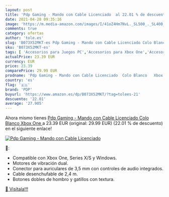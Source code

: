 ```yaml
---
layout: post
title: 'Pdp Gaming - Mando con Cable Licenciado  al 22.01 % de descuento'
date: 2021-04-28 09:35:16
image: 'https://m.media-amazon.com/images/I/41oZ4Hm7NvL._SL500_._SL400_.jpg'
comments: true
category: ofertas
author: 'tole.es'
slug: 'B073X52MKT-es Pdp Gaming - Mando con Cable Licenciado Colo Blanco Xbox One'
sku: 'B073X52MKT-es'
tags: [ 'Accesorios para Juegos PC','Accesorios para Xbox One','Accesorios para Xbox Series X y S','Hardware y juegos para Xbox One','Hardware y juegos para Xbox Series X y S','Juegos y Accesorios para PC','Mandos de juego para PC','Mandos para PC','Mandos para Xbox One','Mandos y controles para Xbox One','Mandos y controles para Xbox Series X y S','Videojuegos','pdp','xbox', ]
actualPrice: 23.39 EUR
currency: EUR
price: 23.39
comparePrice: 29.99 EUR
prodname: 'Pdp Gaming - Mando con Cable Licenciado  Colo Blanco   Xbox One '
country: 'es'
flag: '🇪🇸'
brand: 'PDP'
buyurl: 'https://www.amazon.es/dp/B073X52MKT/?tag=tolees-21'
descuento: '22.01'
average: '27.905'
---
```


Ahora mismo tienes [Pdp Gaming - Mando con Cable Licenciado  Colo Blanco   Xbox One ](https://www.amazon.es/dp/B073X52MKT/?tag=tolees-21) a 23.39 EUR (original: 29.99 EUR) (22.01 %  de descuento) en el siguiente enlace!

[![Pdp Gaming - Mando con Cable Licenciado ](https://m.media-amazon.com/images/I/41oZ4Hm7NvL._SL500_._SL400_.jpg)](https://www.amazon.es/dp/B073X52MKT/?tag=tolees-21)

🔎:

- Compatible con Xbox One, Series X/S y Windows.
- Motores de vibración dual.
- Conector para auriculares de 3,5 mm con controles de audio integrados.
- Cable desenchufable de 2,4 m.
- Botones dobles de hombro y gatillos con textura.

[🛒 Visítala!!!](https://www.amazon.es/dp/B073X52MKT/?tag=tolees-21)
